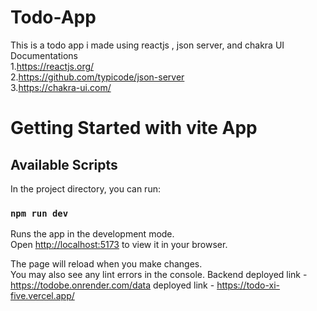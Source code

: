 # Todo-App
This is a todo app i made using reactjs , json server, and chakra UI\
Documentations\
1.https://reactjs.org/ \
2.https://github.com/typicode/json-server \
3.https://chakra-ui.com/ 

# Getting Started with vite App

## Available Scripts

In the project directory, you can run:

### `npm run dev`

Runs the app in the development mode.\
Open [http://localhost:5173](http://localhost:5173) to view it in your browser.

The page will reload when you make changes.\
You may also see any lint errors in the console.
Backend deployed link - https://todobe.onrender.com/data
deployed link - https://todo-xi-five.vercel.app/ 
